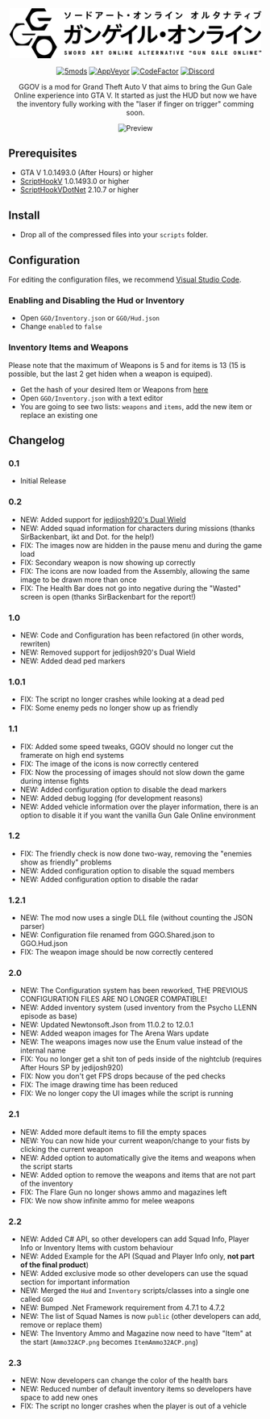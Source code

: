 <div align="center">

<img src="logo.png" alt="Gun Gale Online Logo" width="500" />

[![5mods](https://img.shields.io/badge/5mods-download-20BA4E.svg)](https://www.gta5-mods.com/scripts/ggo)
[![AppVeyor](https://img.shields.io/appveyor/ci/justalemon/ggov.svg?label=appveyor)](https://ci.appveyor.com/project/justalemon/ggov)
[![CodeFactor](https://www.codefactor.io/repository/github/justalemon/ggov/badge)](https://www.codefactor.io/repository/github/justalemon/ggov)
[![Discord](https://img.shields.io/badge/discord-join-7289DA.svg)](https://discord.gg/Cf6sspj)

GGOV is a mod for Grand Theft Auto V that aims to bring the Gun Gale Online experience into GTA V. It started as just the HUD but now we have the inventory fully working with the "laser if finger on trigger" comming soon.

![Preview](https://raw.githubusercontent.com/justalemon/GGOV/master/preview.png)

</div>

## Prerequisites

* GTA V 1.0.1493.0 (After Hours) or higher
* [ScriptHookV](http://www.dev-c.com/gtav/scripthookv/) 1.0.1493.0 or higher
* [ScriptHookVDotNet](https://github.com/crosire/scripthookvdotnet/releases) 2.10.7 or higher

## Install

* Drop all of the compressed files into your `scripts` folder.

## Configuration

For editing the configuration files, we recommend [Visual Studio Code](https://code.visualstudio.com).

### Enabling and Disabling the Hud or Inventory

* Open `GGO/Inventory.json` or `GGO/Hud.json`
* Change `enabled` to `false`

### Inventory Items and Weapons

Please note that the maximum of Weapons is 5 and for items is 13 (15 is possible, but the last 2 get hiden when a weapon is equiped).

* Get the hash of your desired Item or Weapons from [here](https://www.justalemon.ml/gtav/weapons/)
* Open `GGO/Inventory.json` with a text editor
* You are going to see two lists: `weapons` and `items`, add the new item or replace an existing one

## Changelog

### 0.1

* Initial Release

### 0.2

* NEW: Added support for [jedijosh920's Dual Wield](https://www.gta5-mods.com/scripts/dual-wield)
* NEW: Added squad information for characters during missions (thanks SirBackenbart, ikt and Dot. for the help!)
* FIX: The images now are hidden in the pause menu and during the game load
* FIX: Secondary weapon is now showing up correctly
* FIX: The icons are now loaded from the Assembly, allowing the same image to be drawn more than once
* FIX: The Health Bar does not go into negative during the "Wasted" screen is open (thanks SirBackenbart for the report!)

### 1.0

* NEW: Code and Configuration has been refactored (in other words, rewriten)
* NEW: Removed support for jedijosh920's Dual Wield
* NEW: Added dead ped markers

### 1.0.1

* FIX: The script no longer crashes while looking at a dead ped
* FIX: Some enemy peds no longer show up as friendly

### 1.1

* FIX: Added some speed tweaks, GGOV should no longer cut the framerate on high end systems
* FIX: The image of the icons is now correctly centered
* FIX: Now the processing of images should not slow down the game during intense fights
* NEW: Added configuration option to disable the dead markers
* NEW: Added debug logging (for development reasons)
* NEW: Added vehicle information over the player information, there is an option to disable it if you want the vanilla Gun Gale Online environment

### 1.2

* FIX: The friendly check is now done two-way, removing the "enemies show as friendly" problems
* NEW: Added configuration option to disable the squad members
* NEW: Added configuration option to disable the radar

### 1.2.1

* NEW: The mod now uses a single DLL file (without counting the JSON parser)
* NEW: Configuration file renamed from GGO.Shared.json to GGO.Hud.json
* FIX: The weapon image should be now correctly centered

### 2.0

* NEW: The Configuration system has been reworked, THE PREVIOUS CONFIGURATION FILES ARE NO LONGER COMPATIBLE!
* NEW: Added inventory system (used inventory from the Psycho LLENN episode as base)
* NEW: Updated Newtonsoft.Json from 11.0.2 to 12.0.1
* NEW: Added weapon images for The Arena Wars update
* NEW: The weapons images now use the Enum value instead of the internal name
* FIX: You no longer get a shit ton of peds inside of the nightclub (requires After Hours SP by jedijosh920)
* FIX: Now you don't get FPS drops because of the ped checks
* FIX: The image drawing time has been reduced
* FIX: We no longer copy the UI images while the script is running

### 2.1

* NEW: Added more default items to fill the empty spaces
* NEW: You can now hide your current weapon/change to your fists by clicking the current weapon
* NEW: Added option to automatically give the items and weapons when the script starts
* NEW: Added option to remove the weapons and items that are not part of the inventory
* FIX: The Flare Gun no longer shows ammo and magazines left
* FIX: We now show infinite ammo for melee weapons

### 2.2

* NEW: Added C# API, so other developers can add Squad Info, Player Info or Inventory Items with custom behaviour
* NEW: Added Example for the API (Squad and Player Info only, **not part of the final product**)
* NEW: Added exclusive mode so other developers can use the squad section for important information
* NEW: Merged the `Hud` and `Inventory` scripts/classes into a single one called `GGO`
* NEW: Bumped .Net Framework requirement from 4.7.1 to 4.7.2
* NEW: The list of Squad Names is now `public` (other developers can add, remove or replace them)
* NEW: The Inventory Ammo and Magazine now need to have "Item" at the start (`Ammo32ACP.png` becomes `ItemAmmo32ACP.png`)

### 2.3

* NEW: Now developers can change the color of the health bars
* NEW: Reduced number of default inventory items so developers have space to add new ones
* FIX: The script no longer crashes when the player is out of a vehicle
